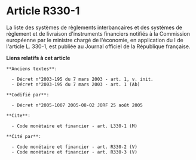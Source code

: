 # Article R330-1

La liste des systèmes de règlements interbancaires et des systèmes de règlement et de livraison d'instruments financiers
notifiés à la Commission européenne par le ministre chargé de l'économie, en application du I de l'article L. 330-1, est
publiée au Journal officiel de la République française.

**Liens relatifs à cet article**

	**Anciens textes**:

	  - Décret n°2003-195 du 7 mars 2003 - art. 1, v. init.
	  - Décret n°2003-195 du 7 mars 2003 - art. 1 (Ab)

	**Codifié par**:

	  - Décret n°2005-1007 2005-08-02 JORF 25 août 2005

	**Cite**:

	  - Code monétaire et financier - art. L330-1 (M)

	**Cité par**:

	  - Code monétaire et financier - art. R330-2 (V)
	  - Code monétaire et financier - art. R330-3 (V)
